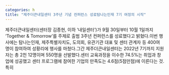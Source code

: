 ```yaml
---
categories: h
title: "제주더큰내일센터 3주년 기념 컨퍼런스 성료탐나는인재 7기 여정의 시작"
---
```

제주더큰내일센터(센터장 김종현, 이하 ‘내일센터’)가 9월 30일부터 10월 1일까지 ‘Together & Tomorrow’를 주제로 출범 3주년 컨퍼런스를 성료했다고 밝혔다.이번 행사에는 탐나는인재, 제주특별자치도, 도의회, 유관기관 대표 및 센터 관계자 등 400여 명이 참여하여 성황리에 행사를 마쳤다.그간 제주더큰내일센터는 2022년 7기까지 지원자는 총 2천 12명이며 550명을 선발했다.센터 교육과정을 이수한 74.5%는 취업과 창업에 성공했고 센터 프로그램에 참여한 기업의 만족도는 4.6점(5점만점)에 이른다는 것. 특히